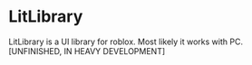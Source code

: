 # LitLibrary
LitLibrary is a UI library for roblox. Most likely it works with PC. [UNFINISHED, IN HEAVY DEVELOPMENT]
